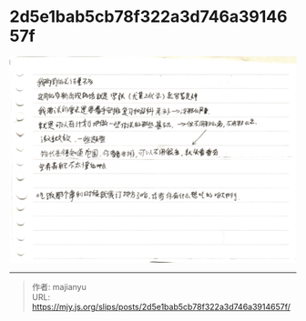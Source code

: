 # 2d5e1bab5cb78f322a3d746a3914657f

![2d5e1bab5cb78f322a3d746a3914657f.png](../../images/2d5e1bab5cb78f322a3d746a3914657f.png)

---

> 作者: majianyu  
> URL: https://mjy.js.org/slips/posts/2d5e1bab5cb78f322a3d746a3914657f/  

